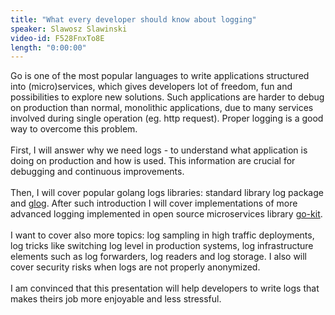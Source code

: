 ```yaml
---
title: "What every developer should know about logging"
speaker: Slawosz Slawinski
video-id: F528FnxTo8E
length: "0:00:00"
---
```

Go is one of the most popular languages to write applications structured into (micro)services, which gives developers lot of freedom, fun and possibilities to explore new solutions. Such applications are harder to debug on production than normal, monolithic applications, due to many services involved during single operation (eg. http request). Proper logging is a good way to overcome this problem. <br><br>First, I will answer why we need logs - to understand what application is doing on production and how is used. This information are crucial for debugging and continuous improvements.<br><br>Then, I will cover popular golang logs libraries: standard library log package and <a href="https://github.com/golang/glog">glog</a>. After such introduction I will cover implementations of more advanced logging implemented in open source microservices library <a href="https://github.com/go-kit/kit">go-kit</a>.<br><br>I want to cover also more topics: log sampling in high traffic deployments, log tricks like switching log level in production systems, log infrastructure elements such as log forwarders, log readers and log storage. I also will cover security risks when logs are not properly anonymized.<br><br>I am convinced that this presentation will help developers to write logs that makes theirs job more enjoyable and less stressful.